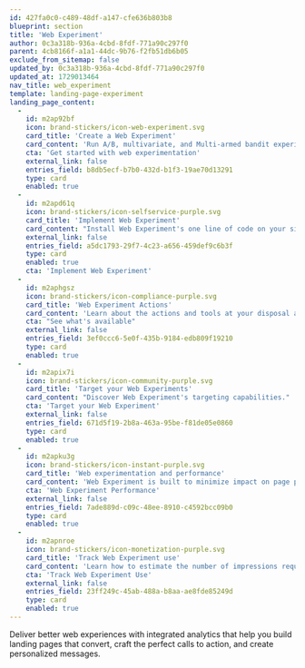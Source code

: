 ```yaml
---
id: 427fa0c0-c489-48df-a147-cfe636b803b8
blueprint: section
title: 'Web Experiment'
author: 0c3a318b-936a-4cbd-8fdf-771a90c297f0
parent: 4cb8166f-a1a1-44dc-9b76-f2fb51db6b05
exclude_from_sitemap: false
updated_by: 0c3a318b-936a-4cbd-8fdf-771a90c297f0
updated_at: 1729013464
nav_title: web_experiment
template: landing-page-experiment
landing_page_content:
  -
    id: m2ap92bf
    icon: brand-stickers/icon-web-experiment.svg
    card_title: 'Create a Web Experiment'
    card_content: 'Run A/B, multivariate, and Multi-armed bandit experiments on the web without writing any code.'
    cta: 'Get started with web experimentation'
    external_link: false
    entries_field: b8db5ecf-b7b0-432d-b1f3-19ae70d13291
    type: card
    enabled: true
  -
    id: m2apd61q
    icon: brand-stickers/icon-selfservice-purple.svg
    card_title: 'Implement Web Experiment'
    card_content: "Install Web Experiment's one line of code on your site to begin experimentation."
    external_link: false
    entries_field: a5dc1793-29f7-4c23-a656-459def9c6b3f
    type: card
    enabled: true
    cta: 'Implement Web Experiment'
  -
    id: m2aphgsz
    icon: brand-stickers/icon-compliance-purple.svg
    card_title: 'Web Experiment Actions'
    card_content: 'Learn about the actions and tools at your disposal as you build web experiments.'
    cta: "See what's available"
    external_link: false
    entries_field: 3ef0ccc6-5e0f-435b-9184-edb809f19210
    type: card
    enabled: true
  -
    id: m2apix7i
    icon: brand-stickers/icon-community-purple.svg
    card_title: 'Target your Web Experiments'
    card_content: "Discover Web Experiment's targeting capabilities."
    cta: 'Target your Web Experiment'
    external_link: false
    entries_field: 671d5f19-2b8a-463a-95be-f81de05e0860
    type: card
    enabled: true
  -
    id: m2apku3g
    icon: brand-stickers/icon-instant-purple.svg
    card_title: 'Web experimentation and performance'
    card_content: 'Web Experiment is built to minimize impact on page performance.'
    cta: 'Web Experiment Performance'
    external_link: false
    entries_field: 7ade889d-c09c-48ee-8910-c4592bcc09b0
    type: card
    enabled: true
  -
    id: m2apnroe
    icon: brand-stickers/icon-monetization-purple.svg
    card_title: 'Track Web Experiment use'
    card_content: 'Learn how to estimate the number of impressions required to conduct a web experiment.'
    cta: 'Track Web Experiment Use'
    external_link: false
    entries_field: 23ff249c-45ab-488a-b8aa-ae8fde85249d
    type: card
    enabled: true
---
```

Deliver better web experiences with integrated analytics that help you build landing pages that convert, craft the perfect calls to action, and create personalized messages.